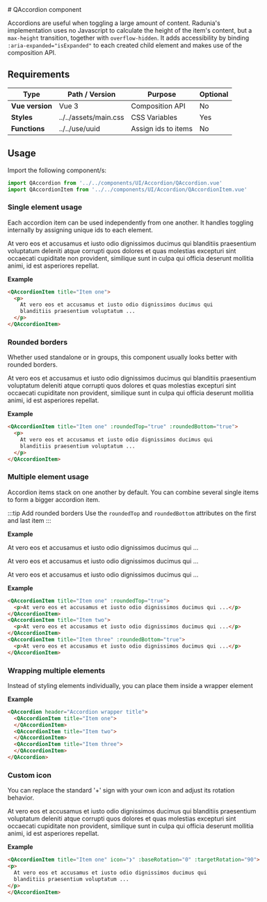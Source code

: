 <script setup>
import QAccordion from '../../components/UI/Accordion/QAccordion.vue'
import QAccordionItem from '../../components/UI/Accordion/QAccordionItem.vue'
import QThemeButton from '../../components/UI/Theme/QThemeButton.vue'
</script>

<style>
@import '../../assets/main.css'
</style>


<QThemeButton style="float: right;" />
# QAccordion component

Accordions are useful when toggling a large amount of content. Radunia's implementation uses no Javascript to calculate the height of the item's content, but a `max-height` transition, together with `overflow-hidden`. It adds accessibility by binding `:aria-expanded="isExpanded"` to each created child element and makes use of the composition API.

## Requirements

| Type            | Path / Version        | Purpose             | Optional |
| --------------- | --------------------- | ------------------- | -------- |
| **Vue version** | Vue 3                 | Composition API     | No       |
| **Styles**      | ../../assets/main.css | CSS Variables       | Yes      |
| **Functions**   | ../../use/uuid        | Assign ids to items | No       |


## Usage

Import the following component/s:

```javascript
import QAccordion from '../../components/UI/Accordion/QAccordion.vue'
import QAccordionItem from '../../components/UI/Accordion/QAccordionItem.vue'
```

### Single element usage

Each accordion item can be used independently from one another. It handles toggling internally by assigning unique ids to each element.

<QAccordionItem title="Item one">
  <p>
    At vero eos et accusamus et iusto odio dignissimos ducimus qui
    blanditiis praesentium voluptatum deleniti atque corrupti quos dolores
    et quas molestias excepturi sint occaecati cupiditate non provident,
    similique sunt in culpa qui officia deserunt mollitia animi, id est
    asperiores repellat.
  </p>
</QAccordionItem>

**Example**

```html
<QAccordionItem title="Item one">
  <p>
    At vero eos et accusamus et iusto odio dignissimos ducimus qui
    blanditiis praesentium voluptatum ...
  </p>
</QAccordionItem>
```

### Rounded borders

Whether used standalone or in groups, this component usually looks better with rounded borders.

<QAccordionItem title="Item one" :roundedTop="true" :roundedBottom="true">
  <p>
    At vero eos et accusamus et iusto odio dignissimos ducimus qui
    blanditiis praesentium voluptatum deleniti atque corrupti quos dolores
    et quas molestias excepturi sint occaecati cupiditate non provident,
    similique sunt in culpa qui officia deserunt mollitia animi, id est
    asperiores repellat.
  </p>
</QAccordionItem>

**Example**

```html
<QAccordionItem title="Item one" :roundedTop="true" :roundedBottom="true">
  <p>
    At vero eos et accusamus et iusto odio dignissimos ducimus qui
    blanditiis praesentium voluptatum ...
  </p>
</QAccordionItem>
```


### Multiple element usage

Accordion items stack on one another by default. You can combine several single items to form a bigger accordion item.

:::tip Add rounded borders
Use the `roundedTop` and `roundedBottom` attributes on the first and last item
:::

**Example**

<QAccordionItem title="Item one" :roundedTop="true">
  <p>At vero eos et accusamus et iusto odio dignissimos ducimus qui ...</p>
</QAccordionItem>
<QAccordionItem title="Item two">
  <p>At vero eos et accusamus et iusto odio dignissimos ducimus qui ...</p>
</QAccordionItem>
<QAccordionItem title="Item three" :roundedBottom="true">
  <p>At vero eos et accusamus et iusto odio dignissimos ducimus qui ...</p>
</QAccordionItem>

**Example**

```html {1,7}
<QAccordionItem title="Item one" :roundedTop="true">
  <p>At vero eos et accusamus et iusto odio dignissimos ducimus qui ...</p>
</QAccordionItem>
<QAccordionItem title="Item two">
  <p>At vero eos et accusamus et iusto odio dignissimos ducimus qui ...</p>
</QAccordionItem>
<QAccordionItem title="Item three" :roundedBottom="true">
  <p>At vero eos et accusamus et iusto odio dignissimos ducimus qui ...</p>
</QAccordionItem>
```

### Wrapping multiple elements

Instead of styling elements individually, you can place them inside a wrapper element

<QAccordion header="Accordion wrapper title">
  <QAccordionItem title="Item one">
  </QAccordionItem>
  <QAccordionItem title="Item two">
  </QAccordionItem>
  <QAccordionItem title="Item three">
  </QAccordionItem>
</QAccordion>

**Example**

```html {1}
<QAccordion header="Accordion wrapper title">
  <QAccordionItem title="Item one">
  </QAccordionItem>
  <QAccordionItem title="Item two">
  </QAccordionItem>
  <QAccordionItem title="Item three">
  </QAccordionItem>
</QAccordion>
```

### Custom icon

You can replace the standard '+' sign with your own icon and adjust its rotation behavior.

<QAccordionItem title="Item one" icon="❯" :baseRotation="0" :targetRotation="90">
<p>
  At vero eos et accusamus et iusto odio dignissimos ducimus qui
  blanditiis praesentium voluptatum deleniti atque corrupti quos dolores
  et quas molestias excepturi sint occaecati cupiditate non provident,
  similique sunt in culpa qui officia deserunt mollitia animi, id est
  asperiores repellat.
</p>
</QAccordionItem>

**Example**

```html {1}
<QAccordionItem title="Item one" icon="❯" :baseRotation="0" :targetRotation="90">
<p>
  At vero eos et accusamus et iusto odio dignissimos ducimus qui
  blanditiis praesentium voluptatum ...
</p>
</QAccordionItem>
```